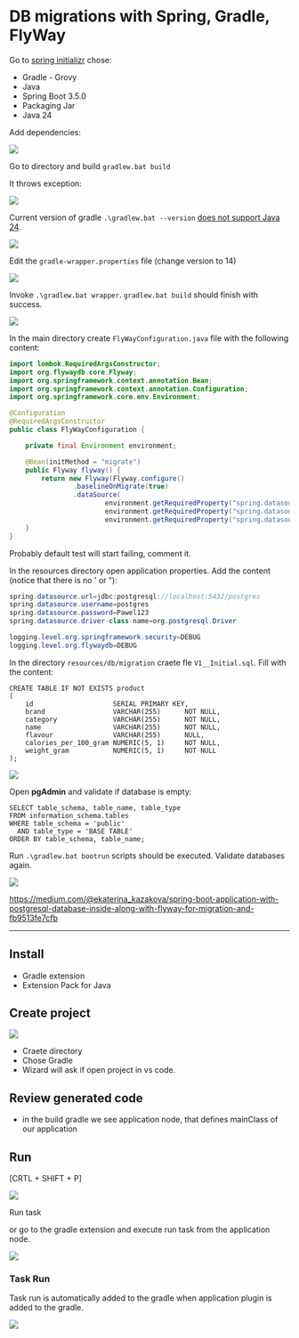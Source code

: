# DB migrations with Spring, Gradle, FlyWay

Go to [spring initializr](https://start.spring.io/) chose:
- Gradle - Grovy
- Java
- Spring Boot 3.5.0
- Packaging Jar
- Java 24

Add dependencies:

![](Images/20250523214817.png)

Go to directory and build ```gradlew.bat build```

It throws exception:

![](assets/2025-05-23-21-50-52.png)

Current version of gradle ```.\gradlew.bat --version``` [does not support Java 24](https://docs.gradle.org/current/userguide/compatibility.html).

![](Images/20250523215334.png)

Edit the ```gradle-wrapper.properties``` file (change version to 14)

![](Images/20250523215642.png)

Invoke ```.\gradlew.bat wrapper```. ```gradlew.bat build``` should finish with success. 

![](Images/20250523215811.png)

In the main directory create ```FlyWayConfiguration.java``` file with the following content:


```java
import lombok.RequiredArgsConstructor;
import org.flywaydb.core.Flyway;
import org.springframework.context.annotation.Bean;
import org.springframework.context.annotation.Configuration;
import org.springframework.core.env.Environment;

@Configuration
@RequiredArgsConstructor
public class FlyWayConfiguration {

    private final Environment environment;

    @Bean(initMethod = "migrate")
    public Flyway flyway() {
        return new Flyway(Flyway.configure()
                .baselineOnMigrate(true)
                .dataSource(
                        environment.getRequiredProperty("spring.datasource.url"),
                        environment.getRequiredProperty("spring.datasource.username"),
                        environment.getRequiredProperty("spring.datasource.password")));
    }
}
```

Probably default test will start failing, comment it.

In the resources directory open application properties. Add the content (notice that there is no ' or "):
```java
spring.datasource.url=jdbc:postgresql://localhost:5432/postgres
spring.datasource.username=postgres
spring.datasource.password=Pawel123
spring.datasource.driver-class-name=org.postgresql.Driver

logging.level.org.springframework.security=DEBUG
logging.level.org.flywaydb=DEBUG
```
In the directory ```resources/db/migration``` craete fle ```V1__Initial.sql```. Fill with the content:

```
CREATE TABLE IF NOT EXISTS product
(
    id                    SERIAL PRIMARY KEY,
    brand                 VARCHAR(255)      NOT NULL,
    category              VARCHAR(255)      NOT NULL,
    name                  VARCHAR(255)      NOT NULL,
    flavour               VARCHAR(255)      NULL,
    calories_per_100_gram NUMERIC(5, 1)     NOT NULL,
    weight_gram           NUMERIC(5, 1)     NOT NULL
);

```
![](Images/20250524121439.png)

Open **pgAdmin** and validate if database is empty:
```
SELECT table_schema, table_name, table_type
FROM information_schema.tables
WHERE table_schema = 'public' 
  AND table_type = 'BASE TABLE'
ORDER BY table_schema, table_name;
```

Run ```.\gradlew.bat bootrun``` scripts should be executed. 
Validate databases again. 

![](Images/20250524163006.png)









https://medium.com/@ekaterina_kazakova/spring-boot-application-with-postgresql-database-inside-along-with-flyway-for-migration-and-fb9513fe7cfb

----------------

## Install 
- Gradle extension
- Extension Pack for Java


## Create project
![](Images/20250521222808.png)

- Craete directory
- Chose Gradle
- Wizard will ask if open project in vs code. 

## Review generated code
- in the build gradle we see application node, that defines mainClass of our application

## Run
[CRTL + SHIFT + P]  

![](Images/20250521223652.png)

Run task

or go to the gradle extension and execute run task from the application node.

![](Images/20250521224036.png)

### Task **Run**
Task run is automatically added to the gradle when application plugin is added to the gradle.

![](Images/20250521224247.png)